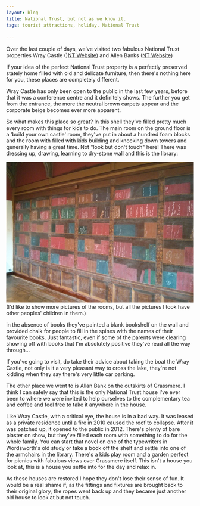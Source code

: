 ```yaml
---
layout: blog
title: National Trust, but not as we know it.
tags: tourist attractions, holiday, National Trust

---
```


Over the last couple of days, we've visited two fabulous National Trust properties Wray Castle ()[NT Website](http://www.nationaltrust.org.uk/wray-castle/)) and Allen Banks ([NT Website](http://www.nationaltrust.org.uk/allan-bank-and-grasmere/))

If your idea of the perfect National Trust property is a perfectly preserved stately home filled with old and delicate furniture, then there's nothing here for you, these places are completely different.

Wray Castle has only been open to the public in the last few years, before that it was a conference centre and it definitely shows. The further you get from the entrance, the more the neutral brown carpets appear and the corporate beige becomes ever more apparent.

So what makes this place so great? In this shell they've filled pretty much every room with things for kids to do. The main room on the ground floor is a 'build your own castle' room, they've put in about a hundred foam blocks and the room with filled with kids building and knocking down towers and generally having a great time. Not "look but don't touch" here! There was dressing up, drawing, learning to dry-stone wall and this is the library:

<img class="img-responsive center-block" src="/img/2014-08-07-national-trust.jpg"> (I'd like to show more pictures of the rooms, but all the pictures I took have other peoples' children in them.)

in the absence of books they've painted a blank bookshelf on the wall and provided chalk for people to fill in the spines with the names of their favourite books. Just fantastic, even if some of the parents were clearing showing off with books that I'm absolutely positive they've read all the way through... 

If you've going to visit, do take their advice about taking the boat the Wray Castle, not only is it a very pleasant way to cross the lake, they're not kidding when they say there's very little car parking.

The other place we went to is Allan Bank on the outskirts of Grassmere. I think I can safely say that this is the only National Trust house I've ever been to where we were invited to help ourselves to the complementary tea and coffee and feel free to take it anywhere in the house. 

Like Wray Castle, with a critical eye, the house is in a bad way. It was leased as a private residence until a fire in 2010 caused the roof to collapse. After it was patched up, it opened to the public in 2012. There's plenty of bare plaster on show, but they've filled each room with something to do for the whole family. You can start that novel on one of the typewriters in Wordsworth's old study or take a book off the shelf and settle into one of the armchairs in the library. There's a kids play room and a garden perfect for picnics with fabulous views over Grassmere itself. This isn't a house you look at, this is a house you settle into for the day and relax in.

As these houses are restored I hope they don't lose their sense of fun. It would be a real shame if, as the fittings and fixtures are brought back to their original glory, the ropes went back up and they became just another old house to look at but not touch.